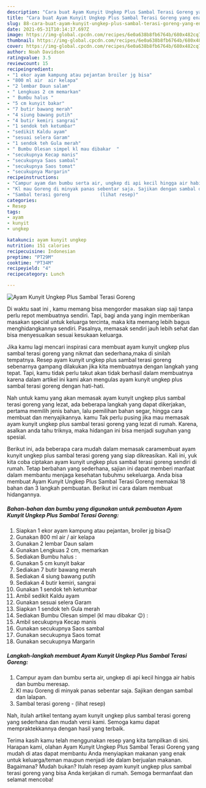 ```yaml
---
description: "Cara buat Ayam Kunyit Ungkep Plus Sambal Terasi Goreng yang enak dan Mudah Dibuat"
title: "Cara buat Ayam Kunyit Ungkep Plus Sambal Terasi Goreng yang enak dan Mudah Dibuat"
slug: 88-cara-buat-ayam-kunyit-ungkep-plus-sambal-terasi-goreng-yang-enak-dan-mudah-dibuat
date: 2021-05-31T10:14:17.697Z
image: https://img-global.cpcdn.com/recipes/6e0a638b8fb6764b/680x482cq70/ayam-kunyit-ungkep-plus-sambal-terasi-goreng-foto-resep-utama.jpg
thumbnail: https://img-global.cpcdn.com/recipes/6e0a638b8fb6764b/680x482cq70/ayam-kunyit-ungkep-plus-sambal-terasi-goreng-foto-resep-utama.jpg
cover: https://img-global.cpcdn.com/recipes/6e0a638b8fb6764b/680x482cq70/ayam-kunyit-ungkep-plus-sambal-terasi-goreng-foto-resep-utama.jpg
author: Noah Davidson
ratingvalue: 3.5
reviewcount: 15
recipeingredient:
- "1 ekor ayam kampung atau pejantan broiler jg bisa"
- "800 ml air  air kelapa"
- "2 lembar Daun salam"
- " Lengkuas 2 cm memarkan"
- " Bumbu halus "
- "5 cm kunyit bakar"
- "7 butir bawang merah"
- "4 siung bawang putih"
- "4 butir kemiri sangrai"
- "1 sendok teh ketumbar"
- "sedikit Kaldu ayam"
- "sesuai selera Garam"
- "1 sendok teh Gula merah"
- " Bumbu Olesan simpel kl mau dibakar  "
- "secukupnya Kecap manis"
- "secukupnya Saos sambal"
- "secukupnya Saos tomat"
- "secukupnya Margarin"
recipeinstructions:
- "Campur ayam dan bumbu serta air, ungkep di api kecil hingga air habis dan bumbu meresap."
- "Kl mau Goreng di minyak panas sebentar saja. Sajikan dengan sambal dan lalapan."
- "Sambal terasi goreng           (lihat resep)"
categories:
- Resep
tags:
- ayam
- kunyit
- ungkep

katakunci: ayam kunyit ungkep 
nutrition: 151 calories
recipecuisine: Indonesian
preptime: "PT29M"
cooktime: "PT34M"
recipeyield: "4"
recipecategory: Lunch

---
```



![Ayam Kunyit Ungkep Plus Sambal Terasi Goreng](https://img-global.cpcdn.com/recipes/6e0a638b8fb6764b/680x482cq70/ayam-kunyit-ungkep-plus-sambal-terasi-goreng-foto-resep-utama.jpg)

Di waktu  saat ini , kamu memang bisa mengorder masakan siap saji tanpa perlu repot membuatnya sendiri. Tapi, bagi anda yang ingin memberikan masakan special untuk keluarga tercinta, maka kita memang lebih bagus menghidangkannya sendiri. Pasalnya, memasak sendiri jauh lebih sehat dan bisa menyesuaikan sesuai kesukaan keluarga.

Jika kamu lagi mencari inspirasi cara membuat ayam kunyit ungkep plus sambal terasi goreng yang nikmat dan sederhana,maka di sinilah tempatnya. Resep ayam kunyit ungkep plus sambal terasi goreng  sebenarnya gampang dilakukan jika kita membuatnya dengan langkah yang tepat. Tapi, kamu tidak perlu takut akan tidak berhasil dalam membuatnya 
karena dalam artikel ini kami akan mengulas ayam kunyit ungkep plus sambal terasi goreng dengan hati-hati.  



Nah untuk kamu yang akan memasak ayam kunyit ungkep plus sambal terasi goreng yang lezat, ada beberapa langkah yang dapat dikerjakan, pertama memilih jenis bahan, lalu pemilihan bahan segar, hingga cara membuat dan menyajikannya. kamu Tak perlu pusing jika mau memasak ayam kunyit ungkep plus sambal terasi goreng yang lezat di rumah. Karena, asalkan anda  tahu triknya, maka hidangan ini bisa menjadi suguhan yang spesial.

Berikut ini, ada beberapa cara mudah dalam memasak caramembuat ayam kunyit ungkep plus sambal terasi goreng yang siap dikreasikan. Kali ini, yuk kita coba ciptakan ayam kunyit ungkep plus sambal terasi goreng sendiri di rumah. Tetap berbahan yang sederhana, sajian ini dapat memberi manfaat dalam membantu menjaga kesehatan tubuhmu sekeluarga. Anda bisa membuat Ayam Kunyit Ungkep Plus Sambal Terasi Goreng memakai 18 bahan dan 3 langkah pembuatan. Berikut ini cara dalam membuat hidangannya.

<!--inarticleads1-->

##### Bahan-bahan dan bumbu yang digunakan untuk pembuatan Ayam Kunyit Ungkep Plus Sambal Terasi Goreng:

1. Siapkan 1 ekor ayam kampung atau pejantan, broiler jg bisa😉
1. Gunakan 800 ml air / air kelapa
1. Gunakan 2 lembar Daun salam
1. Gunakan  Lengkuas 2 cm, memarkan
1. Sediakan  Bumbu halus :
1. Gunakan 5 cm kunyit bakar
1. Sediakan 7 butir bawang merah
1. Sediakan 4 siung bawang putih
1. Sediakan 4 butir kemiri, sangrai
1. Gunakan 1 sendok teh ketumbar
1. Ambil sedikit Kaldu ayam
1. Gunakan sesuai selera Garam
1. Siapkan 1 sendok teh Gula merah
1. Sediakan  Bumbu Olesan simpel (kl mau dibakar 😉) :
1. Ambil secukupnya Kecap manis
1. Gunakan secukupnya Saos sambal
1. Gunakan secukupnya Saos tomat
1. Gunakan secukupnya Margarin




<!--inarticleads2-->

##### Langkah-langkah membuat Ayam Kunyit Ungkep Plus Sambal Terasi Goreng:

1. Campur ayam dan bumbu serta air, ungkep di api kecil hingga air habis dan bumbu meresap.
1. Kl mau Goreng di minyak panas sebentar saja. Sajikan dengan sambal dan lalapan.
1. Sambal terasi goreng -           (lihat resep)




Nah, itulah artikel tentang  ayam kunyit ungkep plus sambal terasi goreng  yang sederhana dan mudah versi kami. Semoga kamu dapat mempraktekkannya dengan hasil yang terbaik. 

Terima kasih kamu telah menggunakan resep yang kita tampilkan di sini. Harapan kami, olahan  Ayam Kunyit Ungkep Plus Sambal Terasi Goreng yang mudah di atas dapat membantu Anda menyiapkan makanan yang enak untuk keluarga/teman maupun menjadi ide dalam berjualan makanan. Bagaimana? Mudah bukan? Itulah resep ayam kunyit ungkep plus sambal terasi goreng yang bisa Anda kerjakan di rumah. Semoga bermanfaat dan selamat mencoba!

